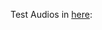 Test Audios in [here](https://github.com/jamshid-ds/uzbek-stt-ner/tree/main/Comparison-STT-NER/Test-Audios):

